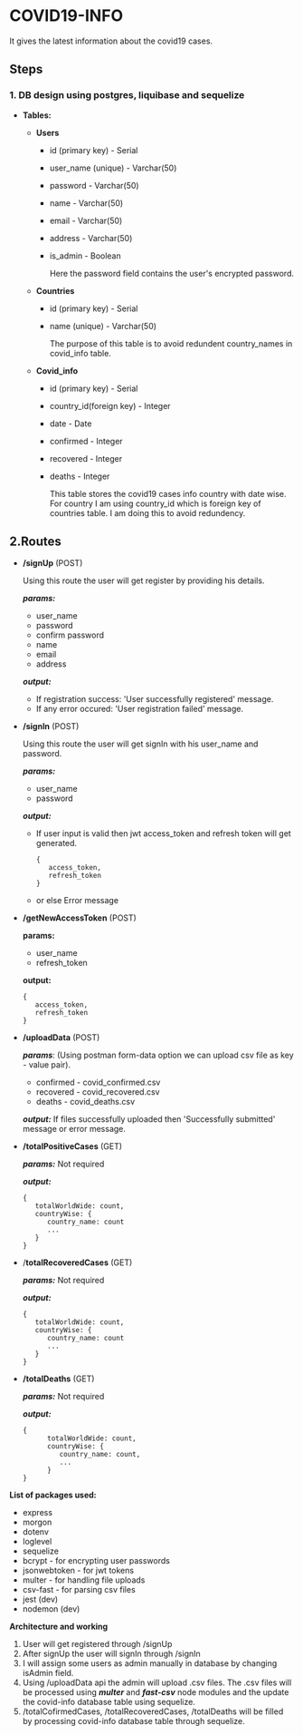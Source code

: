 # COVID19-INFO

It gives the latest information about the covid19 cases.

## Steps

### 1. DB design using postgres, liquibase and sequelize

- **Tables:**

  - **Users**

    - id (primary key) - Serial
    - user_name (unique) - Varchar(50)
    - password - Varchar(50)
    - name - Varchar(50)
    - email - Varchar(50)
    - address - Varchar(50)
    - is_admin - Boolean

      Here the password field contains the user's encrypted password.

  - **Countries**

    - id (primary key) - Serial
    - name (unique) - Varchar(50)

      The purpose of this table is to avoid redundent country_names in covid_info table.

  - **Covid_info**

    - id (primary key) - Serial
    - country_id(foreign key) - Integer
    - date - Date
    - confirmed - Integer
    - recovered - Integer
    - deaths - Integer

      This table stores the covid19 cases info country with date wise. For country I am using country_id which is foreign key of countries table. I am doing this to avoid redundency.

## 2.Routes

- **/signUp** (POST)

  Using this route the user will get register by providing his details.

  **_params:_**

  - user_name
  - password
  - confirm password
  - name
  - email
  - address

  **_output:_**

  - If registration success: 'User successfully registered' message.
  - If any error occured: 'User registration failed' message.

- **/signIn** (POST)

  Using this route the user will get signIn with his user_name and password.

  **_params:_**

  - user_name
  - password

  **_output:_**

  - If user input is valid then jwt access_token and refresh token will get generated.
    ```
    {
       access_token,
       refresh_token
    }
    ```
  - or else Error message

- **/getNewAccessToken** (POST)

  **params:**

  - user_name
  - refresh_token

  **output:**

  ```
  {
     access_token,
     refresh_token
  }
  ```

- **/uploadData** (POST)

  **_params_**: (Using postman form-data option we can upload csv file as key - value pair).

  - confirmed - covid_confirmed.csv
  - recovered - covid_recovered.csv
  - deaths - covid_deaths.csv

  **_output:_** If files successfully uploaded then 'Successfully submitted' message or error message.

* **/totalPositiveCases** (GET)

  **_params:_** Not required

  **_output:_**

  ```
  {
     totalWorldWide: count,
     countryWise: {
        country_name: count
        ...
     }
  }
  ```

- /**totalRecoveredCases** (GET)

  **_params:_** Not required

  **_output:_**

  ```
  {
     totalWorldWide: count,
     countryWise: {
        country_name: count
        ...
     }
  }
  ```

* **/totalDeaths** (GET)

  **_params:_** Not required

  **_output:_**

  ```
  {
        totalWorldWide: count,
        countryWise: {
           country_name: count,
           ...
        }
  }
  ```

**List of packages used:**

- express
- morgon
- dotenv
- loglevel
- sequelize
- bcrypt - for encrypting user passwords
- jsonwebtoken - for jwt tokens
- multer - for handling file uploads
- csv-fast - for parsing csv files
- jest (dev)
- nodemon (dev)

**Architecture and working**

1. User will get registered through /signUp
2. After signUp the user will signIn through /signIn
3. I will assign some users as admin manually in database by changing isAdmin field.
4. Using /uploadData api the admin will upload .csv files. The .csv files will be processed using **_multer_** and **_fast-csv_** node modules and the update the covid-info database table using sequelize.
5. /totalCofirmedCases, /totalRecoveredCases, /totalDeaths will be filled by processing covid-info database table through sequelize.
